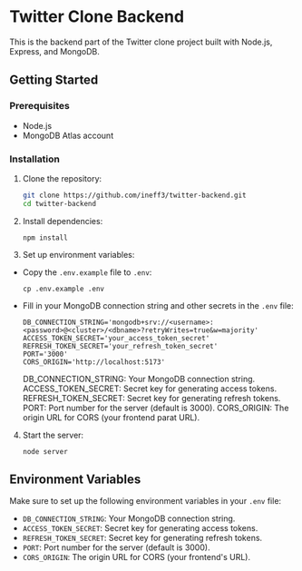 # Twitter Clone Backend

This is the backend part of the Twitter clone project built with Node.js, Express, and MongoDB.

## Getting Started

### Prerequisites

-   Node.js
-   MongoDB Atlas account

### Installation

1. Clone the repository:

    ```sh
    git clone https://github.com/ineff3/twitter-backend.git
    cd twitter-backend
    ```

2. Install dependencies:

    ```
    npm install
    ```

3. Set up environment variables:

-   Copy the `.env.example` file to `.env`:
    ```
    cp .env.example .env
    ```
-   Fill in your MongoDB connection string and other secrets in the `.env` file:

    ```dotenv
    DB_CONNECTION_STRING='mongodb+srv://<username>:<password>@<cluster>/<dbname>?retryWrites=true&w=majority'
    ACCESS_TOKEN_SECRET='your_access_token_secret'
    REFRESH_TOKEN_SECRET='your_refresh_token_secret'
    PORT='3000'
    CORS_ORIGIN='http://localhost:5173'
    ```

    DB_CONNECTION_STRING: Your MongoDB connection string.
    ACCESS_TOKEN_SECRET: Secret key for generating access tokens.
    REFRESH_TOKEN_SECRET: Secret key for generating refresh tokens.
    PORT: Port number for the server (default is 3000).
    CORS_ORIGIN: The origin URL for CORS (your frontend parat URL).

4. Start the server:

    ```
    node server
    ```

## Environment Variables

Make sure to set up the following environment variables in your `.env` file:

-   `DB_CONNECTION_STRING`: Your MongoDB connection string.
-   `ACCESS_TOKEN_SECRET`: Secret key for generating access tokens.
-   `REFRESH_TOKEN_SECRET`: Secret key for generating refresh tokens.
-   `PORT`: Port number for the server (default is 3000).
-   `CORS_ORIGIN`: The origin URL for CORS (your frontend's URL).
